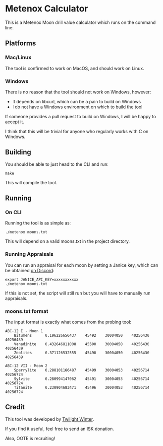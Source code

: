 # Metenox Calculator

This is a Metenox Moon drill value calculator which runs on the command line.

## Platforms

### Mac/Linux

The tool is confirmed to work on MacOS, and should work on Linux.

### Windows

There is no reason that the tool should not work on Windows, however:

- It depends on libcurl, which can be a pain to build on Windows
- I do not have a Windows environment on which to build the tool

If someone provides a pull request to build on Windows, I will be happy to accept it.

I think that this will be trivial for anyone who regularly works with C on Windows.

## Building

You should be able to just head to the CLI and run:

```
make
```

This will compile the tool.

## Running

### On CLI

Running the tool is as simple as:

```
./metenox moons.txt
```

This will depend on a valid moons.txt in the project directory.

### Running Appraisals

You can run an appraisal for each moon by setting a Janice key, which can be obtained [on Discord](https://janice.e-351.com/about):

```
export JANICE_API_KEY=xxxxxxxxxxx
./metenox moons.txt
```

If this is not set, the script will still run but you will have to manually run appraisals.

### moons.txt format

The input format is exactly what comes from the probing tool:

```
ABC-12 I - Moon 1
    Bitumens      0.196226656437    45492    30004050    40256430    40256439
    Vanadinite    0.432646811008    45500    30004050    40256430    40256439
    Zeolites      0.371126532555    45490    30004050    40256430    40256439

ABC-12 VII - Moon 2
    Sperrylite    0.288101166487    45499    30004053    40256714    40256724
    Sylvite       0.280994147062    45491    30004053    40256714    40256724
    Titanite      0.230904683471    45496    30004053    40256714    40256724
```

## Credit

This tool was developed by [Twilight Winter](https://zkillboard.com/character/96628235/).

If you find it useful, feel free to send an ISK donation.

Also, OOTE is recruiting!
